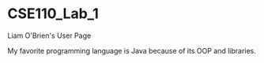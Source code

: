 # CSE110_Lab_1
Liam O'Brien's User Page

My favorite programming language is Java because of its OOP and libraries.

